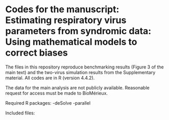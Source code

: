 # Codes for the manuscript: Estimating respiratory virus parameters from syndromic data: Using mathematical models to correct biases

The files in this repository reproduce benchmarking results (Figure 3 of the main text) and the two-virus simulation results from the Supplementary material. All codes are in R (version 4.4.2).

The data for the main analysis are not publicly available. Reasonable request for access must be made to BioMérieux.

Required R packages:
-deSolve
-parallel

Included files:

